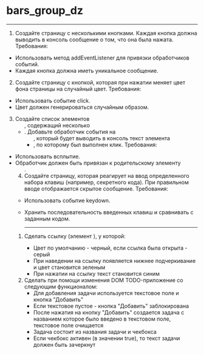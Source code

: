 # bars_group_dz
------------------------------------------------------------------------------------------------------------------------------------------------
1. Создайте страницу с несколькими кнопками. Каждая кнопка должна выводить в консоль сообщение о том, что она была нажата.
Требования:
- Использовать метод addEventListener для привязки обработчиков событий.
- Каждая кнопка должна иметь уникальное сообщение.

2. Создайте страницу с кнопкой, которая при нажатии меняет цвет фона страницы на случайный цвет.
Требования:
- Использовать событие click.
- Цвет должен генерироваться случайным образом.

3. Создайте список элементов <ul>, содержащий несколько <li>. Добавьте обработчик события на <ul>, который будет выводить в консоль текст элемента <li>, по которому был выполнен клик.
Требования:
- Использовать всплытие.
- Обработчик должен быть привязан к родительскому элементу <ul>.
4. Создайте страницу, которая реагирует на ввод определенного набора клавиш (например, секретного кода). При правильном вводе отображается скрытое сообщение.
Требования:
- Использовать событие keydown.
- Хранить последовательность введенных клавиш и сравнивать с заданным кодом.

  ------------------------------------------------------------------------------------------------------------------
1. Сделать ссылку (элемент <a>), у которой:
    - Цвет по умолчанию - черный, если ссылка была открыта - серый
    - При наведении на ссылку появляется нижнее подчеркивание и цвет становится зеленым
    - При нажатии на ссылку текст становится синим
2. Сделать при помощи изменения DOM TODO-приложение со следующим функционалом:
    - Для добавления задачи используется текстовое поле и кнопка "Добавить"
    - Если текстовое пустое - кнопка "Добавить" заблокирована
    - После нажатия на кнопку "Добавить" создается задача с названием которое было введено в текстовом поле, текстовое поле очищается
    - Задача состоит из названия задачи и чекбокса
    - Если чекбокс активен (в значении true), то текст задачи должен быть зачеркнут
